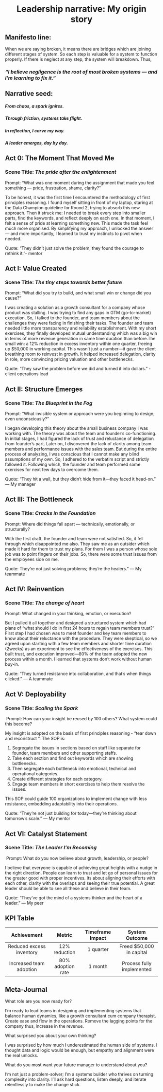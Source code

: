 <div align="center">
  <h1>Leadership narrative: My origin story</h1>
</div>

## Manifesto line: 
When we are saying broken, it means there are bridges which are joining different stages of system. So each step is valuable for a system to function properly. If there is neglect at any step, the system will breakdown. Thus,

### _“I believe negligence is the root of most broken systems — and I’m learning to fix it.”_

## Narrative seed:
##### From chaos, a spark ignites.  
##### Through friction, systems take flight.  
##### In reflection, I carve my way.  
##### A leader emerges, day by day.

## Act 0: The Moment That Moved Me
### Scene Title: _The pride after the enlightenment_
Prompt: “What was one moment during the assignment that made you feel something — pride, frustration, shame, clarity?”

To be honest, it was the first time I encountered the methodology of first principles reasoning. I found myself sitting in front of my laptop, staring at the Data Champion guideline for Round 2, trying to absorb this new approach. Then it struck me: I needed to break every step into smaller parts, find the keywords, and reflect deeply on each one. In that moment, I felt a sense of pride at learning something new. This made the task feel much more organised. By simplifying my approach, I unlocked the answer — and more importantly, I learned to trust my instincts to pivot when needed.

Quote: “They didn’t just solve the problem; they found the courage to rethink it.”- mentor

## Act I: Value Created
### Scene Title: _The tiny steps towards better future_
Prompt: “What did you try to build, and what small win or change did you cause?”

I was creating a solution as a growth consultant for a company whose product was stalling.  I was trying to find any gaps in GTM (go-to-market) execution. So, I talked to the founder, and team members about the challenges they were facing in finishing their tasks. The founder and team needed little more transparency and reliability establishment. With my short exercises, they finally developed mutual understanding which was a big win in terms of more revenue generation in same time duration than before.The small win: a 12% reduction in excess inventory within one quarter, freeing up $50,000 in working capital. This wasn’t just a number—it gave the client breathing room to reinvest in growth. It helped increased delegation, clarity in role, more convincing pricing valuation and other bottlenecks.

Quote: “They saw the problem before we did and turned it into dollars.” - client operations lead

## Act II: Structure Emerges
### Scene Title: _The Blueprint in the Fog_
Prompt: “What invisible system or approach were you beginning to design, even unconsciously?”

I began developing this theory about the small business company I was working with. The theory was about the team and founder’s co-functioning. In initial stages, I had figured the lack of trust and reluctance of delegation from founder’s part. Later on, I discovered the lack of clarity among team members and performance issues with the sales team. But during the entire process of analyzing, I was conscious that I cannot make any blind assumptions of my own. So, I adhered to the verbatim script and strictly followed it. Following which, the founder and team performed some exercises for next few days to overcome them.

Quote: “They hit a wall, but they didn’t hide from it—they faced it head-on.” — My manager

## Act III: The Bottleneck
### Scene Title: _Cracks in the Foundation_
Prompt: Where did things fall apart — technically, emotionally, or structurally?

With the first draft, the founder and team were not satisfied. So, it fell through which disappointed me also. They saw me as an outsider which made it hard for them to trust my plans. For them I was a person whose sole job was to point fingers on their jobs. So, there were some trust issues from the employees side on me.

Quote: They’re not just solving problems; they’re the healers.” — My teammate

## Act IV: Reinvention
### Scene Title: _The change of heart_
Prompt: What changed in your thinking, emotion, or execution?

But I pulled it all together and designed a structured system which had plans of “what should I do in first 24 hours to regain team members trust?”  First step I had chosen was to meet founder and key team members to know about their reluctance with the procedure. They were skeptical, so we agreed upon starting with a few team members and shorter time duration (2weeks) as an experiment to see the effectiveness of the exercises. This built trust, and execution improved—80% of the team adopted the new process within a month. I learned that systems don’t work without human buy-in.

Quote: “They turned resistance into collaboration, and that’s when things clicked.” — A teammate

## Act V: Deployability
### Scene Title: _Scaling the Spark_
 Prompt: How can your insight be reused by 100 others? What system could this become?

My insight is adopted on the basis of first principles reasoning - “tear down and reconstruct ”. 
The SOP is:
1. Segregate the issues in sections based on staff like separate for founder, team members and other supporting staffs.
2. Take each section and find out keywords which are showing bottlenecks.
3. Then segregate each bottleneck into emotional, technical and operational categories.
4. Create different strategies for each category.
5. Engage team members in short exercises to help them resolve the issues.

This SOP could guide 100 organizations to implement change with less resistance, embedding adaptability into their operations.

Quote: “They’re not just building for today—they’re thinking about tomorrow’s scale.” — My mentor

## Act VI: Catalyst Statement
### Scene Title: _The Leader I’m Becoming_
 Prompt: What do you now believe about growth, leadership, or people?

I believe that everyone is capable of achieving great heights with a nudge in the right direction. People can learn to trust and let go of personal issues for the greater good with proper incentives. Its about aligning their efforts with each other, clarity with the overlaps and seeing their true potential. A great leader should be able to see all these and believe in their team.

Quote: “They’ve got the mind of a systems thinker and the heart of a leader.” — My peer

## KPI Table

| Achievement	| Metric	| Timeframe	Impact |	System Outcome |
|:---:|:---:|:---:|:---:|
| Reduced excess inventory |	12% reduction	| 1 quarter	| Freed $50,000 in capital |	Leaner supply chain |
| Increased team adoption |	80% adoption rate |	1 month |	Process fully implemented |	Sustainable change management |


## Meta-Journal

What role are you now ready for? 

I’m ready to lead teams in designing and implementing systems that balance human dynamics, like a growth consultant cum company therapist. Create ease and flow in the operations. Remove the lagging points for the company thus, increase in the revenue.

What surprised you about your own thinking?

I was surprised by how much I underestimated the human side of systems. I thought data and logic would be enough, but empathy and alignment were the real unlocks.

What do you most want your future manager to understand about you? 

I’m not just a problem-solver; I’m a systems builder who thrives on turning complexity into clarity. I’ll ask hard questions, listen deeply, and iterate relentlessly to make the change stick. 

